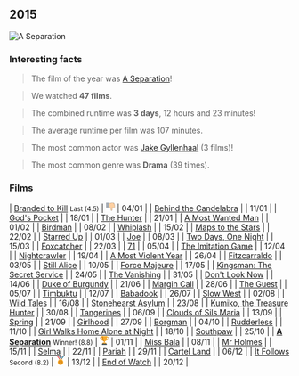 ## 2015

![A Separation](http://www.cinemablography.org/uploads/1/1/7/6/11768862/published/aseparationarticlepicture-plain.jpg)

### Interesting facts

> The film of the year was [A Separation](http://www.imdb.com/title/tt1832382/)!

> We watched **47 films**.

> The combined runtime was **3 days**, 12 hours and 23 minutes!

> The average runtime per film was 107 minutes.

> The most common actor was [Jake Gyllenhaal](http://www.imdb.com/name/nm0350453/) (3 films)!

> The most common genre was **Drama** (39 times).

### Films

| [Branded to Kill](http://www.imdb.com/title/tt0061882/) <small>Last (4.5)</small> | ![Last](images/last.png) | 04/01 |
| [Behind the Candelabra](http://www.imdb.com/title/tt1291580/) | | 11/01 |
| [God's Pocket](http://www.imdb.com/title/tt2920808/) | | 18/01 |
| [The Hunter](http://www.imdb.com/title/tt1703148/) | | 21/01 |
| [A Most Wanted Man](http://www.imdb.com/title/tt1972571/) | | 01/02 |
| [Birdman](http://www.imdb.com/title/tt0061237/) | | 08/02 |
| [Whiplash](http://www.imdb.com/title/tt2582802/) | | 15/02 |
| [Maps to the Stars](http://www.imdb.com/title/tt2172584/) | | 22/02 |
| [Starred Up](http://www.imdb.com/title/tt2567712/) | | 01/03 |
| [Joe](http://www.imdb.com/title/tt2382396/) | | 08/03 |
| [Two Days, One Night](http://www.imdb.com/title/tt2737050/) | | 15/03 |
| [Foxcatcher](http://www.imdb.com/title/tt1100089/) | | 22/03 |
| [71](http://www.imdb.com/title/tt2614684/) | | 05/04 |
| [The Imitation Game](http://www.imdb.com/title/tt2084970/) | | 12/04 |
| [Nightcrawler](http://www.imdb.com/title/tt2872718/) | | 19/04 |
| [A Most Violent Year](http://www.imdb.com/title/tt2937898/) | | 26/04 |
| [Fitzcarraldo](http://www.imdb.com/title/tt0083946/) | | 03/05 |
| [Still Alice](http://www.imdb.com/title/tt3316960/) | | 10/05 |
| [Force Majeure](http://www.imdb.com/title/tt2121382/) | | 17/05 |
| [Kingsman: The Secret Service](https://www.imdb.com/title/tt2802144/) | | 24/05 |
| [The Vanishing](http://www.imdb.com/title/tt0096163/) | | 31/05 |
| [Don't Look Now](http://www.imdb.com/title/tt0069995/) | | 14/06 |
| [Duke of Burgundy](http://www.imdb.com/title/tt2570858/) | | 21/06 |
| [Margin Call](http://www.imdb.com/title/tt1615147/) | | 28/06 |
| [The Guest](http://www.imdb.com/title/tt2980592/) | | 05/07 |
| [Timbuktu](http://www.imdb.com/title/tt3409392/) | | 12/07 |
| [Babadook](http://www.imdb.com/title/tt2321549/) | | 26/07 |
| [Slow West](http://www.imdb.com/title/tt3205376/) | | 02/08 |
| [Wild Tales](http://www.imdb.com/title/tt3011894/) | | 16/08 |
| [Stonehearst Asylum](http://www.imdb.com/title/tt1772264/) | | 23/08 |
| [Kumiko, the Treasure Hunter](http://www.imdb.com/title/tt3263614/) | | 30/08 |
| [Tangerines](http://www.imdb.com/title/tt2991224/) | | 06/09 |
| [Clouds of Sils Maria](http://www.imdb.com/title/tt2452254/) | | 13/09 |
| [Spring](http://www.imdb.com/title/tt3395184/) | | 21/09 |
| [Girlhood](http://www.imdb.com/title/tt3655522/) | | 27/09 |
| [Borgman](http://www.imdb.com/title/tt1954315/) | | 04/10 |
| [Rudderless](http://www.imdb.com/title/tt1798243/) | | 11/10 |
| [Girl Walks Home Alone at Night](http://www.imdb.com/title/tt2326554/) | | 18/10 |
| [Southpaw](http://www.imdb.com/title/tt1798684/) | | 25/10 |
| [**A Separation**](http://www.imdb.com/title/tt1832382/) <small>Winner! (8.8)</small> | ![Winner!](/images/first.png) | 01/11 |
| [Miss Bala](http://www.imdb.com/title/tt1911600/) | | 08/11 |
| [Mr Holmes](http://www.imdb.com/title/tt3168230/) | | 15/11 |
| [Selma](http://www.imdb.com/title/tt1020072/) | | 22/11 |
| [Pariah](http://www.imdb.com/title/tt1233334/) | | 29/11 |
| [Cartel Land](http://www.imdb.com/title/tt4126304/) | | 06/12 |
| [It Follows](http://www.imdb.com/title/tt3235888/) <small>Second (8.2)</small> | ![Second](/images/second.png) | 13/12 |
| [End of Watch](http://www.imdb.com/title/tt1855199/) | | 20/12 |